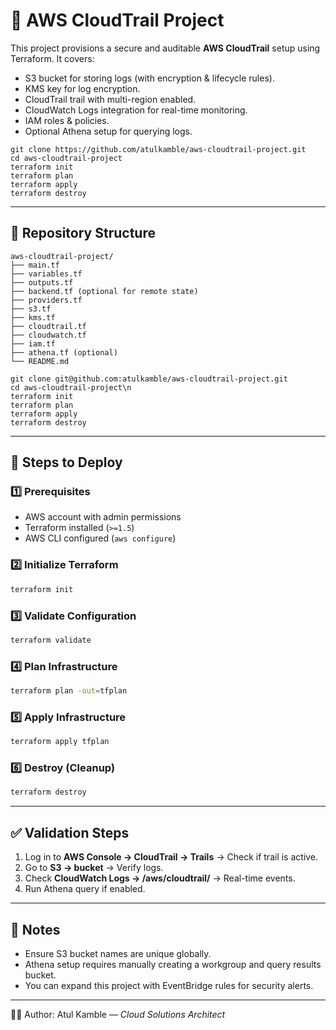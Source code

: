 # 📜 AWS CloudTrail Project

This project provisions a secure and auditable **AWS CloudTrail** setup using Terraform. It covers:

* S3 bucket for storing logs (with encryption & lifecycle rules).
* KMS key for log encryption.
* CloudTrail trail with multi-region enabled.
* CloudWatch Logs integration for real-time monitoring.
* IAM roles & policies.
* Optional Athena setup for querying logs.

```
git clone https://github.com/atulkamble/aws-cloudtrail-project.git
cd aws-cloudtrail-project
terraform init
terraform plan
terraform apply
terraform destroy
```
---

## 📂 Repository Structure

```
aws-cloudtrail-project/
├── main.tf
├── variables.tf
├── outputs.tf
├── backend.tf (optional for remote state)
├── providers.tf
├── s3.tf
├── kms.tf
├── cloudtrail.tf
├── cloudwatch.tf
├── iam.tf
├── athena.tf (optional)
└── README.md
```
```
git clone git@github.com:atulkamble/aws-cloudtrail-project.git
cd aws-cloudtrail-project\n
terraform init
terraform plan
terraform apply
terraform destroy
```

---

## 🚀 Steps to Deploy

### 1️⃣ Prerequisites

* AWS account with admin permissions
* Terraform installed (`>=1.5`)
* AWS CLI configured (`aws configure`)

### 2️⃣ Initialize Terraform

```bash
terraform init
```

### 3️⃣ Validate Configuration

```bash
terraform validate
```

### 4️⃣ Plan Infrastructure

```bash
terraform plan -out=tfplan
```

### 5️⃣ Apply Infrastructure

```bash
terraform apply tfplan
```

### 6️⃣ Destroy (Cleanup)

```bash
terraform destroy
```

---


## ✅ Validation Steps

1. Log in to **AWS Console → CloudTrail → Trails** → Check if trail is active.
2. Go to **S3 → bucket** → Verify logs.
3. Check **CloudWatch Logs → /aws/cloudtrail/** → Real-time events.
4. Run Athena query if enabled.

---

## 📌 Notes

* Ensure S3 bucket names are unique globally.
* Athena setup requires manually creating a workgroup and query results bucket.
* You can expand this project with EventBridge rules for security alerts.

---

👨‍💻 Author: Atul Kamble — *Cloud Solutions Architect*
